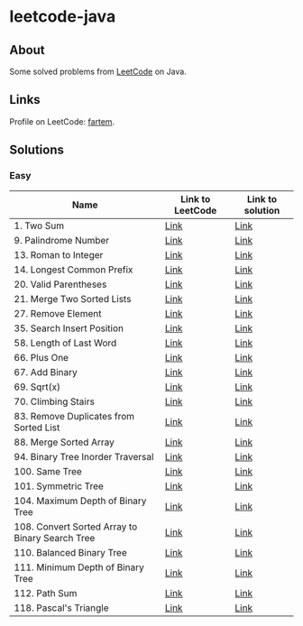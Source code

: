# leetcode-java

## About

Some solved problems from [LeetCode](https://leetcode.com) on Java.

## Links

Profile on LeetCode: [fartem](https://leetcode.com/fartem/).

## Solutions

### Easy

| Name                                            | Link to LeetCode                                                                  | Link to solution                                                   |
|-------------------------------------------------|-----------------------------------------------------------------------------------|--------------------------------------------------------------------|
| 1. Two Sum                                      | [Link](https://leetcode.com/problems/two-sum/)                                    | [Link](./lib/easy/two_sum.dart)                                    |
| 9. Palindrome Number                            | [Link](https://leetcode.com/problems/palindrome-number/)                          | [Link](./lib/easy/palindrome_number.dart)                          |
| 13. Roman to Integer                            | [Link](https://leetcode.com/problems/roman-to-integer/)                           | [Link](./lib/easy/roman_to_integer.dart)                           |
| 14. Longest Common Prefix                       | [Link](https://leetcode.com/problems/longest-common-prefix/)                      | [Link](./lib/easy/longest_common_prefix.dart)                      |
| 20. Valid Parentheses                           | [Link](https://leetcode.com/problems/valid-parentheses/)                          | [Link](./lib/easy/valid_parentheses.dart)                          |
| 21. Merge Two Sorted Lists                      | [Link](https://leetcode.com/problems/merge-two-sorted-lists/)                     | [Link](./lib/easy/merge_two_sorted_lists.dart)                     |
| 27. Remove Element                              | [Link](https://leetcode.com/problems/remove-element/)                             | [Link](./lib/easy/remove_element.dart)                             |
| 35. Search Insert Position                      | [Link](https://leetcode.com/problems/search-insert-position/)                     | [Link](./lib/easy/search_insert_position.dart)                     |
| 58. Length of Last Word                         | [Link](https://leetcode.com/problems/length-of-last-word/)                        | [Link](./lib/easy/length_of_last_word.dart)                        |
| 66. Plus One                                    | [Link](https://leetcode.com/problems/plus-one/)                                   | [Link](./lib/easy/plus_one.dart)                                   |
| 67. Add Binary                                  | [Link](https://leetcode.com/problems/add-binary/)                                 | [Link](./lib/easy/add_binary.dart)                                 |
| 69. Sqrt(x)                                     | [Link](https://leetcode.com/problems/sqrtx/)                                      | [Link](./lib/easy/sqrt_x.dart)                                     |
| 70. Climbing Stairs                             | [Link](https://leetcode.com/problems/climbing-stairs/)                            | [Link](./lib/easy/climbing_stairs.dart)                            |
| 83. Remove Duplicates from Sorted List          | [Link](https://leetcode.com/problems/remove-duplicates-from-sorted-list/)         | [Link](./lib/easy/remove_duplicates_from_sorted_list.dart)         |
| 88. Merge Sorted Array                          | [Link](https://leetcode.com/problems/merge-sorted-array/)                         | [Link](./lib/easy/merge_sorted_array.dart)                         |
| 94. Binary Tree Inorder Traversal               | [Link](https://leetcode.com/problems/binary-tree-inorder-traversal/)              | [Link](./lib/easy/binary_tree_inorder_traversal.dart)              |
| 100. Same Tree                                  | [Link](https://leetcode.com/problems/same-tree/)                                  | [Link](./lib/easy/same_tree.dart)                                  |
| 101. Symmetric Tree                             | [Link](https://leetcode.com/problems/symmetric-tree/)                             | [Link](./lib/easy/symmetric_tree.dart)                             |
| 104. Maximum Depth of Binary Tree               | [Link](https://leetcode.com/problems/maximum-depth-of-binary-tree/)               | [Link](./lib/easy/maximum_depth_of_binary_tree.dart)               |
| 108. Convert Sorted Array to Binary Search Tree | [Link](https://leetcode.com/problems/convert-sorted-array-to-binary-search-tree/) | [Link](./lib/easy/convert_sorted_array_to_binary_search_tree.dart) |
| 110. Balanced Binary Tree                       | [Link](https://leetcode.com/problems/balanced-binary-tree/)                       | [Link](./lib/easy/balanced_binary_tree.dart)                       |
| 111. Minimum Depth of Binary Tree               | [Link](https://leetcode.com/problems/minimum-depth-of-binary-tree/)               | [Link](./lib/easy/minimum_depth_of_binary_tree.dart)               |
| 112. Path Sum                                   | [Link](https://leetcode.com/problems/path-sum/)                                   | [Link](./lib/easy/path_sum.dart)                                   |
| 118. Pascal's Triangle                          | [Link](https://leetcode.com/problems/pascals-triangle/)                           | [Link](./lib/easy/pascals_triangle.dart)                           |
